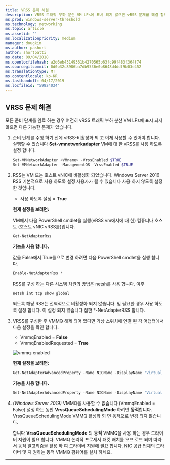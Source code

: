 ```yaml
---
title: VRSS 문제 해결
description: VRSS 트래픽 부하 분산 VM LPs에 표시 되지 않으면 vRSS 문제를 해결 합니다.
ms.prod: windows-server-threshold
ms.technology: networking
ms.topic: article
ms.assetid: ''
ms.localizationpriority: medium
manager: dougkim
ms.author: pashort
author: shortpatti
ms.date: 09/04/2018
ms.openlocfilehash: a2d6eb43149361b4270565b63fc99f483f364f74
ms.sourcegitcommit: 0d0b32c8986ba7db9536e0b8648d4ddf9b03e452
ms.translationtype: MT
ms.contentlocale: ko-KR
ms.lasthandoff: 04/17/2019
ms.locfileid: "59824034"
---
```

## <a name="resolve-vrss-issues"></a>VRSS 문제 해결

모든 준비 단계를 완료 하는 경우 여전히 vRSS 트래픽 부하 분산 VM LPs에 표시 되지 않으면 다른 가능한 문제가 있습니다.

1. 준비 단계를 수행 하기 전에 vRSS-비활성화 되 고 이제 사용할 수 있어야 합니다. 실행할 수 있습니다 **Set-vmnetworkadapter** VM에 대 한 vRSS를 사용 하도록 설정 합니다.

   ```PowerShell
   Set-VMNetworkAdapter <VMname> -VrssEnabled $TRUE
   Set-VMNetworkAdapter -ManagementOS -VrssEnabled $TRUE
   ```

2. RSS는 VM 또는 호스트 vNIC에 비활성화 되었습니다. Windows Server 2016 RSS 기본적으로 사용 하도록 설정 사용자가 될 수 있습니다 사용 하지 않도록 설정한 것입니다. 

   - 사용 하도록 설정 = **True**

   **현재 설정을 보려면:** 

   VM에서 다음 PowerShell cmdlet을 실행\(vRSS vm에서에 대 한\) 컴퓨터나 호스트 \(호스트 vNIC vRSS를\)입니다.

   ```PowerShell
   Get-NetAdapterRss
   ```

   **기능을 사용 합니다.** 

   값을 False에서 True를으로 변경 하려면 다음 PowerShell cmdlet을 실행 합니다.

   ```PowerShell
   Enable-NetAdapterRss *
   ```
   
   RSS를 구성 하는 다른 시스템 차원의 방법은 netsh를 사용 합니다. 이후 
   
    ```cmd
   netsh int tcp show global
   ```
   
   되도록 해당 RSS는 전역적으로 비활성화 되지 않습니다. 및 필요한 경우 사용 하도록 설정 합니다. 이 설정 되지 않습니다 접한 *-NetAdapterRSS 합니다.

3. VRSS를 구성한 후 VMMQ 해제 되어 있다면 가상 스위치에 연결 된 각 어댑터에서 다음 설정을 확인 합니다.

   - VmmqEnabled = **False**
   - VmmqEnabledRequested = **True**

   ![vmmq-enabled](../../media/vmmq-enabled.png)

   **현재 설정을 보려면:** 

   ```PowerShell
   Get-NetAdapterAdvancedProperty -Name NICName -DisplayName 'Virtual Switch RSS'
   ```

   **기능을 사용 합니다.** 

   ```PowerShell
   Set-NetAdapterAdvancedProperty -Name NICName -DisplayName 'Virtual Switch RSS' -DisplayValue Enabled”
   ```
 
4. _(Windows Server 2019)_  VMMQ을 사용할 수 없습니다 (VmmqEnabled = False) 설정 하는 동안 **VrssQueueSchedulingMode** 하려면 **동적**합니다. VrssQueueSchedulingMode VMMQ 활성화 되 면 동적으로 변경 되지 않습니다.<p>합니다 **VrssQueueSchedulingMode** 의 **동적** VMMQ을 사용 하는 경우 드라이버 지원이 필요 합니다.  VMMQ 논리적 프로세서 패킷 배치를 오프 로드 되며 따라서 동적 알고리즘을 활용 하 여 드라이버 지원에 필요 합니다.  NIC 공급 업체의 드라이버 및 지 원하는 동적 VMMQ 펌웨어를 설치 하세요.



---
